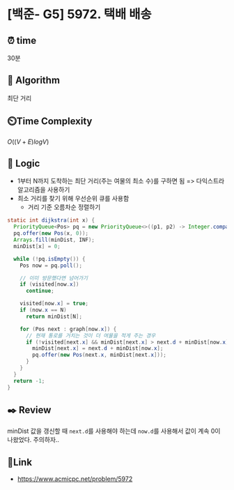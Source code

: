 # [백준- G5] 5972. 택배 배송
 
## ⏰  **time**
30분

## :pushpin: **Algorithm**
최단 거리

## ⏲️**Time Complexity**
$O((V+E)logV)$

## :round_pushpin: **Logic**
- 1부터 N까지 도착하는 최단 거리(주는 여물의 최소 수)를 구하면 됨 => 다익스트라 알고리즘을 사용하기
- 최소 거리를 찾기 위해 우선순위 큐를 사용함
  - 거리 기준 오름차순 정렬하기
```java
static int dijkstra(int x) {
  PriorityQueue<Pos> pq = new PriorityQueue<>((p1, p2) -> Integer.compare(p1.d, p2.d));
  pq.offer(new Pos(x, 0));
  Arrays.fill(minDist, INF);
  minDist[x] = 0;

  while (!pq.isEmpty()) {
    Pos now = pq.poll();

    // 이미 방문했다면 넘어가기
    if (visited[now.x])
      continue;

    visited[now.x] = true;
    if (now.x == N)
      return minDist[N];

    for (Pos next : graph[now.x]) {
      // 현재 통로를 거치는 것이 더 여물을 적게 주는 경우
      if (!visited[next.x] && minDist[next.x] > next.d + minDist[now.x]) {
        minDist[next.x] = next.d + minDist[now.x];
        pq.offer(new Pos(next.x, minDist[next.x]));
      }
    }
  }
  return -1;
}
```

## :black_nib: **Review**
minDist 값을 갱신할 때 `next.d`를 사용해야 하는데 `now.d`를 사용해서 값이 계속 0이 나왔었다. 주의하자..

## 📡**Link**
- https://www.acmicpc.net/problem/5972
